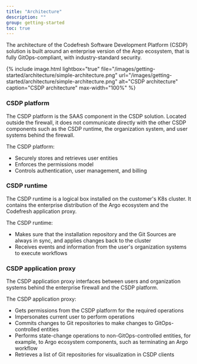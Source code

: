 ```yaml
---
title: "Architecture"
description: ""
group: getting-started
toc: true
---
```


The architecture of the Codefresh Software Development Platform (CSDP) solution is built around an enterprise version of the Argo ecosystem, that is fully GitOps-compliant, with industry-standard security.


{% include
image.html
lightbox="true"
file="/images/getting-started/architecture/simple-architecture.png"
url="/images/getting-started/architecture/simple-architecture.png"
alt="CSDP architecture"
caption="CSDP architecture"
max-width="100%"
%}

### CSDP platform
The CSDP platform is the SAAS component in the CSDP solution. Located outside the firewall, it does not communicate directly with the other CSDP components such as the CSDP runtime, the organization system, and user systems behind the firewall.  

The CSDP platform:
* Securely stores and retrieves user entities
* Enforces the permissions model
* Controls authentication, user management, and billing

### CSDP runtime
The CSDP runtime is a logical box installed on the customer's K8s cluster. It contains the enterprise distribution of the Argo ecosystem and the Codefresh application proxy.  

The CSDP runtime:
* Makes sure that the installation repository and the Git Sources are always in sync, and applies changes back to the cluster
* Receives events and information from the user's organization systems to execute workflows

### CSDP application proxy
The CSDP application proxy interfaces between users and organization systems behind the enterprise firewall and the CSDP platform. 

The CSDP application proxy:
* Gets permissions from the CSDP platform for the required operations  
* Impersonates current user to perform operations
* Commits changes to Git repositories to make changes to GitOps-controlled entities
* Performs state-change operations to non-GitOps-controlled entities, for example, to Argo ecosystem components, such as terminating an Argo workflow
* Retrieves a list of Git repositories for visualization in CSDP clients

